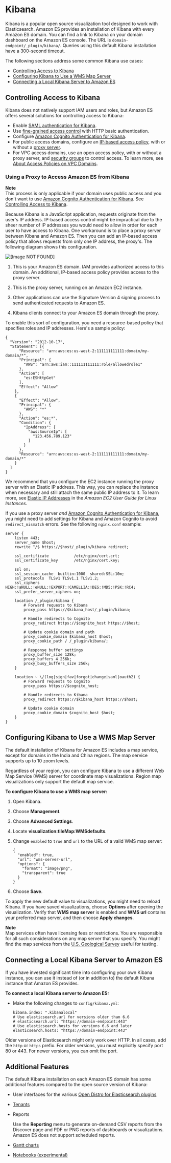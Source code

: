 # Kibana<a name="es-kibana"></a>

Kibana is a popular open source visualization tool designed to work with Elasticsearch\. Amazon ES provides an installation of Kibana with every Amazon ES domain\. You can find a link to Kibana on your domain dashboard on the Amazon ES console\. The URL is `domain-endpoint/_plugin/kibana/`\. Queries using this default Kibana installation have a 300\-second timeout\.

The following sections address some common Kibana use cases:
+ [Controlling Access to Kibana](#es-kibana-access)
+ [Configuring Kibana to Use a WMS Map Server](#es-kibana-map-server)
+ [Connecting a Local Kibana Server to Amazon ES](#es-kibana-local)

## Controlling Access to Kibana<a name="es-kibana-access"></a>

Kibana does not natively support IAM users and roles, but Amazon ES offers several solutions for controlling access to Kibana:
+ Enable [SAML authentication for Kibana](saml.md)\.
+ Use [fine\-grained access control](fgac.md#fgac-concepts) with HTTP basic authentication\.
+ Configure [Amazon Cognito Authentication for Kibana](es-cognito-auth.md)\.
+ For public access domains, configure an [IP\-based access policy](es-ac.md#es-ac-types-ip), with or without a [proxy server](#es-kibana-proxy)\.
+ For VPC access domains, use an open access policy, with or without a proxy server, and [security groups](https://docs.aws.amazon.com/vpc/latest/userguide/VPC_SecurityGroups.html) to control access\. To learn more, see [About Access Policies on VPC Domains](es-vpc.md#es-vpc-security)\.

### Using a Proxy to Access Amazon ES from Kibana<a name="es-kibana-proxy"></a>

**Note**  
This process is only applicable if your domain uses public access and you don't want to use [Amazon Cognito Authentication for Kibana](es-cognito-auth.md)\. See [Controlling Access to Kibana](#es-kibana-access)\.

Because Kibana is a JavaScript application, requests originate from the user's IP address\. IP\-based access control might be impractical due to the sheer number of IP addresses you would need to allow in order for each user to have access to Kibana\. One workaround is to place a proxy server between Kibana and Amazon ES\. Then you can add an IP\-based access policy that allows requests from only one IP address, the proxy's\. The following diagram shows this configuration\.

![\[Image NOT FOUND\]](http://docs.aws.amazon.com/elasticsearch-service/latest/developerguide/images/KibanaProxy.png)

1. This is your Amazon ES domain\. IAM provides authorized access to this domain\. An additional, IP\-based access policy provides access to the proxy server\.

1. This is the proxy server, running on an Amazon EC2 instance\.

1. Other applications can use the Signature Version 4 signing process to send authenticated requests to Amazon ES\.

1. Kibana clients connect to your Amazon ES domain through the proxy\.

To enable this sort of configuration, you need a resource\-based policy that specifies roles and IP addresses\. Here's a sample policy:

```
{
  "Version": "2012-10-17",
  "Statement": [{
      "Resource": "arn:aws:es:us-west-2:111111111111:domain/my-domain/*",
      "Principal": {
        "AWS": "arn:aws:iam::111111111111:role/allowedrole1"
      },
      "Action": [
        "es:ESHttpGet"
      ],
      "Effect": "Allow"
    },
    {
      "Effect": "Allow",
      "Principal": {
        "AWS": "*"
      },
      "Action": "es:*",
      "Condition": {
        "IpAddress": {
          "aws:SourceIp": [
            "123.456.789.123"
          ]
        }
      },
      "Resource": "arn:aws:es:us-west-2:111111111111:domain/my-domain/*"
    }
  ]
}
```

We recommend that you configure the EC2 instance running the proxy server with an Elastic IP address\. This way, you can replace the instance when necessary and still attach the same public IP address to it\. To learn more, see [Elastic IP Addresses](https://docs.aws.amazon.com/AWSEC2/latest/UserGuide/elastic-ip-addresses-eip.html) in the *Amazon EC2 User Guide for Linux Instances*\.

If you use a proxy server *and* [Amazon Cognito Authentication for Kibana](es-cognito-auth.md), you might need to add settings for Kibana and Amazon Cognito to avoid `redirect_mismatch` errors\. See the following `nginx.conf` example:

```
server {
    listen 443;
    server_name $host;
    rewrite ^/$ https://$host/_plugin/kibana redirect;

    ssl_certificate           /etc/nginx/cert.crt;
    ssl_certificate_key       /etc/nginx/cert.key;

    ssl on;
    ssl_session_cache  builtin:1000  shared:SSL:10m;
    ssl_protocols  TLSv1 TLSv1.1 TLSv1.2;
    ssl_ciphers HIGH:!aNULL:!eNULL:!EXPORT:!CAMELLIA:!DES:!MD5:!PSK:!RC4;
    ssl_prefer_server_ciphers on;

    location /_plugin/kibana {
        # Forward requests to Kibana
        proxy_pass https://$kibana_host/_plugin/kibana;

        # Handle redirects to Cognito
        proxy_redirect https://$cognito_host https://$host;

        # Update cookie domain and path
        proxy_cookie_domain $kibana_host $host;
        proxy_cookie_path / /_plugin/kibana/;

        # Response buffer settings
        proxy_buffer_size 128k;
        proxy_buffers 4 256k;
        proxy_busy_buffers_size 256k;
    }

    location ~ \/(log|sign|fav|forgot|change|saml|oauth2) {
        # Forward requests to Cognito
        proxy_pass https://$cognito_host;

        # Handle redirects to Kibana
        proxy_redirect https://$kibana_host https://$host;

        # Update cookie domain
        proxy_cookie_domain $cognito_host $host;
    }
}
```

## Configuring Kibana to Use a WMS Map Server<a name="es-kibana-map-server"></a>

The default installation of Kibana for Amazon ES includes a map service, except for domains in the India and China regions\. The map service supports up to 10 zoom levels\.

Regardless of your region, you can configure Kibana to use a different Web Map Service \(WMS\) server for coordinate map visualizations\. Region map visualizations only support the default map service\.

**To configure Kibana to use a WMS map server:**

1. Open Kibana\.

1. Choose **Management**\.

1. Choose **Advanced Settings**\.

1. Locate **visualization:tileMap:WMSdefaults**\.

1. Change `enabled` to `true` and `url` to the URL of a valid WMS map server:

   ```
   {
     "enabled": true,
     "url": "wms-server-url",
     "options": {
       "format": "image/png",
       "transparent": true
     }
   }
   ```

1. Choose **Save**\.

To apply the new default value to visualizations, you might need to reload Kibana\. If you have saved visualizations, choose **Options** after opening the visualization\. Verify that **WMS map server** is enabled and **WMS url** contains your preferred map server, and then choose **Apply changes**\.

**Note**  
Map services often have licensing fees or restrictions\. You are responsible for all such considerations on any map server that you specify\. You might find the map services from the [U\.S\. Geological Survey](https://viewer.nationalmap.gov/services/) useful for testing\.

## Connecting a Local Kibana Server to Amazon ES<a name="es-kibana-local"></a>

If you have invested significant time into configuring your own Kibana instance, you can use it instead of \(or in addition to\) the default Kibana instance that Amazon ES provides\.

**To connect a local Kibana server to Amazon ES:**
+ Make the following changes to `config/kibana.yml`:

  ```
  kibana.index: ".kibanalocal"
  # Use elasticsearch.url for versions older than 6.6
  # elasticsearch.url: "https://domain-endpoint:443"
  # Use elasticsearch.hosts for versions 6.6 and later
  elasticsearch.hosts: "https://domain-endpoint:443"
  ```

Older versions of Elasticsearch might only work over HTTP\. In all cases, add the `http` or `https` prefix\. For older versions, you must explicitly specify port 80 or 443\. For newer versions, you can omit the port\.

## Additional Features<a name="kibana-additions"></a>

The default Kibana installation on each Amazon ES domain has some additional features compared to the open source version of Kibana:
+ User interfaces for the various [Open Distro for Elasticsearch plugins](aes-supported-plugins.md)
+ [Tenants](fgac.md#fgac-multitenancy)
+ Reports

  Use the **Reporting** menu to generate on\-demand CSV reports from the Discover page and PDF or PNG reports of dashboards or visualizations\. Amazon ES does not support scheduled reports\.
+ [Gantt charts](https://opendistro.github.io/for-elasticsearch-docs/docs/kibana/gantt/)
+ [Notebooks \(experimental\)](https://opendistro.github.io/for-elasticsearch-docs/docs/notebooks/)
